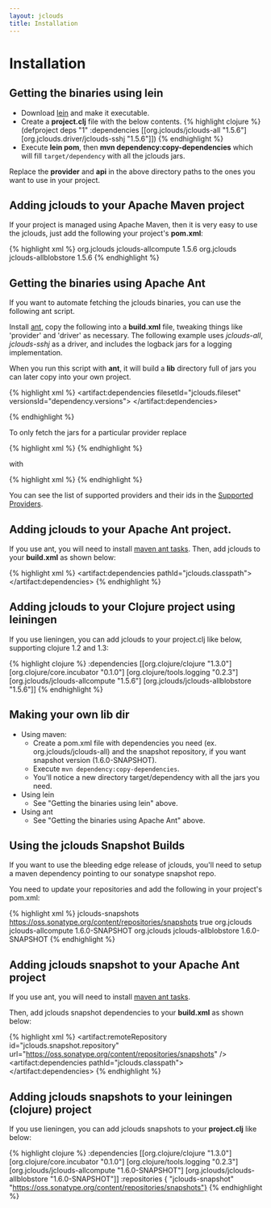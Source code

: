 ```yaml
---
layout: jclouds
title: Installation
---
```

# Installation

## Getting the binaries using lein

  * Download [lein](https://github.com/technomancy/leiningen/raw/stable/bin/lein) and make it executable.
  * Create a __project.clj__ file with the below contents.
{% highlight clojure %}
(defproject deps "1" :dependencies [[org.jclouds/jclouds-all "1.5.6"] [org.jclouds.driver/jclouds-sshj "1.5.6"]])
{% endhighlight %}
  * Execute __lein pom__, then __mvn dependency:copy-dependencies__ which will fill `target/dependency` with all the jclouds jars.

Replace the __provider__ and __api__ in the above directory paths to the ones you want to use in your project.

## Adding jclouds to your Apache Maven project

If your project is managed using Apache Maven, then it is very easy to use the jclouds, just add
the following your project's __pom.xml__:

{% highlight xml %}
<dependencies>
  <dependency>
    <groupId>org.jclouds</groupId>
    <artifactId>jclouds-allcompute</artifactId>
    <version>1.5.6</version>
  </dependency>
  <dependency>
    <groupId>org.jclouds</groupId>
    <artifactId>jclouds-allblobstore</artifactId>
    <version>1.5.6</version>
  </dependency>
</dependencies>
{% endhighlight %}

## Getting the binaries using Apache Ant

If you want to automate fetching the jclouds binaries, you can use the following ant script.

Install [ant](http://ant.apache.org/), copy the following into a __build.xml__ file, tweaking things like 'provider' and 'driver' as necessary. The following example uses *jclouds-all*, *jclouds-sshj* as a driver, and includes the logback jars for a logging implementation.

When you run this script with __ant__, it will build a __lib__ directory full of jars you can later copy into your own project.

{% highlight xml %}
<project default="sync-lib" xmlns:artifact="urn:maven-artifact-ant" >
  <target name="sync-lib" depends="initmvn">
    <delete dir="lib" />
    <mkdir dir="lib" />
    <artifact:dependencies filesetId="jclouds.fileset" versionsId="dependency.versions">
      <dependency groupId="org.jclouds" artifactId="jclouds-all" version="1.5.6" />
      <dependency groupId="org.jclouds.driver" artifactId="jclouds-sshj" version="1.5.6" />
      <dependency groupId="ch.qos.logback" artifactId="logback-classic" version="[1.0.0,)" />
    </artifact:dependencies>
    <copy todir="lib" verbose="true">
      <fileset refid="jclouds.fileset"/>
      <mapper type="flatten" />
    </copy>
  </target>
  
  <get src="http://search.maven.org/remotecontent?filepath=org/apache/maven/maven-ant-tasks/2.1.3/maven-ant-tasks-2.1.3.jar" dest="maven-ant-tasks.jar"/>
  
  <target name="initmvn">
    <path id="maven-ant-tasks.classpath" path="maven-ant-tasks.jar"/>
    <typedef resource="org/apache/maven/artifact/ant/antlib.xml"
             uri="urn:maven-artifact-ant"
             classpathref="maven-ant-tasks.classpath"/>
  </target>
</project>
{% endhighlight %}

To only fetch the jars for a particular provider replace

{% highlight xml %}
      <dependency groupId="org.jclouds" artifactId="jclouds-all" version="1.5.6" />
{% endhighlight %}

with

{% highlight xml %}
      <dependency groupId="org.jclouds.provider" artifactId="the-provider-id" version="1.5.6" />
{% endhighlight %}

You can see the list of supported providers and their ids in the [Supported Providers](/documentation/reference/supported-providers).

## Adding jclouds to your Apache Ant project.

If you use ant, you will need to install [maven ant tasks](http://maven.apache.org/ant-tasks/index.html).
Then, add jclouds to your __build.xml__ as shown below:

{% highlight xml %}
<artifact:dependencies pathId="jclouds.classpath">
  <dependency groupId="org.jclouds" 
              artifactId="jclouds-allcompute"
              version="1.5.6" />
  <dependency groupId="org.jclouds"
              artifactId="jclouds-allblobstore"
              version="1.5.6" />
</artifact:dependencies>
{% endhighlight %}

## Adding jclouds to your Clojure project using leiningen

If you use lieningen, you can add jclouds to your project.clj like below, supporting clojure 1.2 and 1.3:

{% highlight clojure %}
:dependencies [[org.clojure/clojure "1.3.0"]
               [org.clojure/core.incubator "0.1.0"]
               [org.clojure/tools.logging "0.2.3"]
               [org.jclouds/jclouds-allcompute "1.5.6"]
               [org.jclouds/jclouds-allblobstore "1.5.6"]]
{% endhighlight %}

## Making your own lib dir
  * Using maven:
    * Create a pom.xml file with dependencies you need (ex. org.jclouds/jclouds-all) and the snapshot repository, if you want snapshot version (1.6.0-SNAPSHOT).
    * Execute `mvn dependency:copy-dependencies`.
    * You'll notice a new directory target/dependency with all the jars you need.
  * Using lein
    * See "Getting the binaries using lein" above.
  * Using ant
    * See "Getting the binaries using Apache Ant" above.

## Using the jclouds Snapshot Builds

If you want to use the bleeding edge release of jclouds, you'll need to setup a maven dependency pointing to our sonatype snapshot repo.

You need to update your repositories and add the following in your project's pom.xml:

{% highlight xml %}
<repositories>
  <repository>
    <id>jclouds-snapshots</id>
    <url>https://oss.sonatype.org/content/repositories/snapshots</url>
    <snapshots>
      <enabled>true</enabled>
    </snapshots>
  </repository>
</repositories>
<dependencies>
  <dependency>
    <groupId>org.jclouds</groupId>
    <artifactId>jclouds-allcompute</artifactId>
    <version>1.6.0-SNAPSHOT</version>
  </dependency>
  <dependency>
    <groupId>org.jclouds</groupId>
    <artifactId>jclouds-allblobstore</artifactId>
    <version>1.6.0-SNAPSHOT</version>
  </dependency>
</dependencies>
{% endhighlight %}

## Adding jclouds snapshot to your Apache Ant project

If you use ant, you will need to install [maven ant tasks](http://maven.apache.org/ant-tasks/index.html).

Then, add jclouds snapshot dependencies to your __build.xml__ as shown below:

{% highlight xml %}
<artifact:remoteRepository id="jclouds.snapshot.repository"
                           url="https://oss.sonatype.org/content/repositories/snapshots" />
<artifact:dependencies pathId="jclouds.classpath">
  <dependency groupId="org.jclouds"
              artifactId="jclouds-allcompute"
              version="1.6.0-SNAPSHOT" />
  <dependency groupId="org.jclouds"
              artifactId="jclouds-allblobstore"
              version="1.6.0-SNAPSHOT" />
  <remoteRepository refid="jclouds.snapshot.repository" />
</artifact:dependencies>
{% endhighlight %}

## Adding jclouds snapshots to your leiningen (clojure) project

If you use lieningen, you can add jclouds snapshots to your __project.clj__ like below:

{% highlight clojure %}
  :dependencies [[org.clojure/clojure "1.3.0"]
                 [org.clojure/core.incubator "0.1.0"]
                 [org.clojure/tools.logging "0.2.3"]
                 [org.jclouds/jclouds-allcompute "1.6.0-SNAPSHOT"]
                 [org.jclouds/jclouds-allblobstore "1.6.0-SNAPSHOT"]]
  :repositories { "jclouds-snapshot" "https://oss.sonatype.org/content/repositories/snapshots"}
{% endhighlight %}
